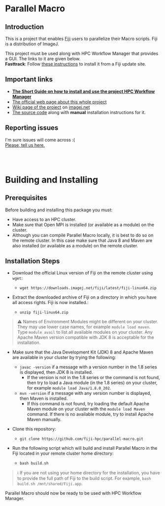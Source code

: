 # Parallel Macro
## Introduction
This is a project that enables [Fiji](https://fiji.sc/) users to parallelize their Macro scripts. Fiji is a distribution of ImageJ.

This project must be used along with HPC Workflow Manager that provides a GUI. The links to it are given below.
<br/>
**Fasttrack**:
Follow [these instructions](https://github.com/fiji-hpc/parallel-macro/wiki/How-to-install-HPC-Workflow-Manager-client) to install it from a Fiji update site.

## Important links
- [__The Short Guide on how to install and use the project HPC Workflow Manager__](https://github.com/fiji-hpc/parallel-macro/wiki/Short-Guide)
- [The official web page about this whole project](https://fiji-hpc.github.io/hpc-parallel-tools/)
- [Wiki page of the project](https://imagej.net/HPC_Workflow_Manager) on [imagej.net](https://imagej.net/)
- [The source code](https://github.com/fiji-hpc/hpc-workflow-manager-full) along with **manual** installation instructions for it. 

## Reporting issues
I'm sure issues will come across :( <br/>
[Please, tell us here.](https://github.com/fiji-hpc/parallel-macro/issues)

<br/>
<br/>

# Building and Installing
## Prerequisites
Before building and installing this package you must:
* Have access to an HPC cluster.
* Make sure that Open MPI is installed (or available as a module) on the cluster.
* Although you can compile Parallel Macro locally, it is best to do so on the remote cluster. In this case make sure that Java 8 and Maven are also installed (or available as a module) on the remote cluster.

## Installation Steps
* Download the official Linux version of Fiji on the remote cluster using `wget`:
  * `wget https://downloads.imagej.net/fiji/latest/fiji-linux64.zip`

* Extract the downloaded archive of Fiji on a directory in which you have all access rights. Fiji is now installed.:
  * `unzip fiji-linux64.zip`

> :warning: Names of Environment Modules might be different on your cluster. They may use lower case names, for example `module load maven`.
> Type `module avail` to list all available modules on your cluster.
> Any Apache Maven version compatible with JDK 8 is acceptable for the installation.

* Make sure that the Java Development Kit (JDK) 8 and Apache Maven are available in your cluster by trying the following:
  *  `javac -version` if a message with a version number in the 1.8 series is displayed, then JDK 8 is installed.
     *  If the version is not in the 1.8 series or the command is not found, then try to load a Java module (in the 1.8 series) on your cluster, for example `module load Java/1.8.0_202`. 
  *  `mvn -version` if a message with any version number is displayed, then Maven is installed.
     * If this command is not found, try loading the default Apache Maven module on your cluster with the `module load Maven` command. If there is no available module, try to install Apache Maven manually. 

* Clone this repository:
  * `git clone https://github.com/fiji-hpc/parallel-macro.git `

* Run the following script which will build and install Parallel Macro in the Fiji located in your remote cluster home directory:
  * `bash build.sh`

> :information_source: If you are not using your home directory for the installation, you have to provide the full path of Fiji to the build script. For example, `bash build.sh /mnt/shared/Fiji.app`.

Parallel Macro should now be ready to be used with HPC Workflow Manager.

